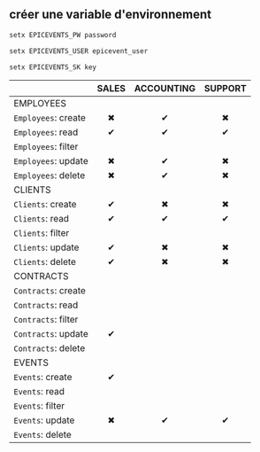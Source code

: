 ## créer une variable d'environnement
``` bash
setx EPICEVENTS_PW password
```

``` bash
setx EPICEVENTS_USER epicevent_user
```

``` bash
setx EPICEVENTS_SK key
```

|                        | SALES | ACCOUNTING | SUPPORT |
|------------------------|:-----:|:--------:|:-------:|
| EMPLOYEES
| ``Employees``: create  |   ✖   |    ✔      |    ✖    |
| ``Employees``: read    |   ✔   |    ✔      |    ✔    |
| ``Employees``: filter  |       |           |         |
| ``Employees``: update  |   ✖   |    ✔      |    ✖    |
| ``Employees``: delete  |   ✖   |    ✔      |    ✖    |
| CLIENTS
| ``Clients``: create    |   ✔   |    ✖      |    ✖    |
| ``Clients``: read      |   ✔   |    ✔      |    ✔    |
| ``Clients``: filter    |       |           |         |
| ``Clients``: update    |   ✔   |    ✖      |    ✖    |
| ``Clients``: delete    |   ✔   |    ✖      |    ✖    |
| CONTRACTS
| ``Contracts``: create  |       |           |         |
| ``Contracts``: read    |       |           |         |
| ``Contracts``: filter  |       |           |         |
| ``Contracts``: update  |   ✔   |           |         |
| ``Contracts``: delete  |       |           |         |
| EVENTS
| ``Events``: create     |   ✔    |           |         |
| ``Events``: read       |       |           |         |
| ``Events``: filter     |       |           |         |
| ``Events``: update     |   ✖   |    ✔      |   ✔     |
| ``Events``: delete     |       |           |         |

